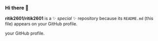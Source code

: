 ### Hi there 👋


**ritik2601/ritik2601** is a ✨ _special_ ✨ repository because its `README.md` (this file) appears on your GitHub profile.


your GitHub profile.

















